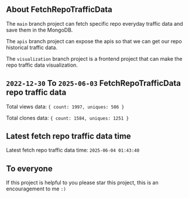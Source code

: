 ## About FetchRepoTrafficData

The `main` branch project can fetch specific repo everyday traffic data and save them in the MongoDB.

The `apis` branch project can expose the apis so that we can get our repo historical traffic data.

The `visualization` branch project is a frontend project that can make the repo traffic data visualization.

## `2022-12-30` To `2025-06-03` FetchRepoTrafficData repo traffic data

Total views data: `{ count: 1997, uniques: 506 }`

Total clones data: `{ count: 1584, uniques: 1251 }`

## Latest fetch repo traffic data time

Latest fetch repo traffic data time: `2025-06-04 01:43:40`

## To everyone

If this project is helpful to you please star this project, this is an encouragement to me `:)`



